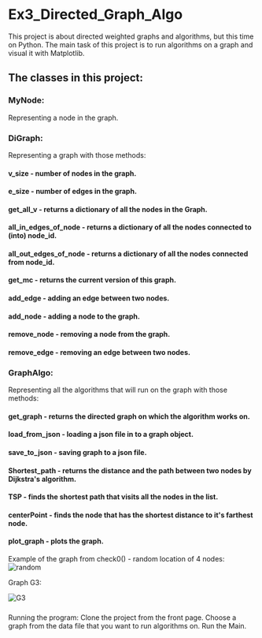 # Ex3_Directed_Graph_Algo
This project is about directed weighted graphs and algorithms, but this time on Python.
The main task of this project is to run algorithms on a graph and visual it with Matplotlib.
## The classes in this project:
### MyNode:
Representing a node in the graph.
### DiGraph:
Representing a graph with those methods:
#### v_size - number of nodes in the graph.
#### e_size - number of edges in the graph.
#### get_all_v - returns a dictionary of all the nodes in the Graph.
#### all_in_edges_of_node - returns a dictionary of all the nodes connected to (into) node_id.
#### all_out_edges_of_node - returns a dictionary of all the nodes connected from node_id.
#### get_mc - returns the current version of this graph.
#### add_edge - adding an edge between two nodes.
#### add_node - adding a node to the graph.
#### remove_node - removing a node from the graph.
#### remove_edge - removing an edge between two nodes.
### GraphAlgo:
Representing all the algorithms that will run on the graph with those methods:
#### get_graph - returns the directed graph on which the algorithm works on.
#### load_from_json - loading a json file in to a graph object.
#### save_to_json - saving graph to a json file.
#### Shortest_path - returns the distance and the path between two nodes by Dijkstra's algorithm.
#### TSP - finds the shortest path that visits all the nodes in the list.
#### centerPoint - finds the node that has the shortest distance to it's farthest node.
#### plot_graph - plots the graph.

Example of the graph from check0() - random location of 4 nodes:
![random](https://user-images.githubusercontent.com/84914845/147069210-1aad4540-1b8e-422d-9b7a-e1b99798a0c4.jpg)



Graph G3:

![G3](https://user-images.githubusercontent.com/84914845/147069282-aff75a7b-4cd0-4820-ba4a-0dd1a69d63c9.jpg)

### 
Running the program:
Clone the project from the front page.
Choose a graph from the data file that you want to run algorithms on.
Run the Main.



